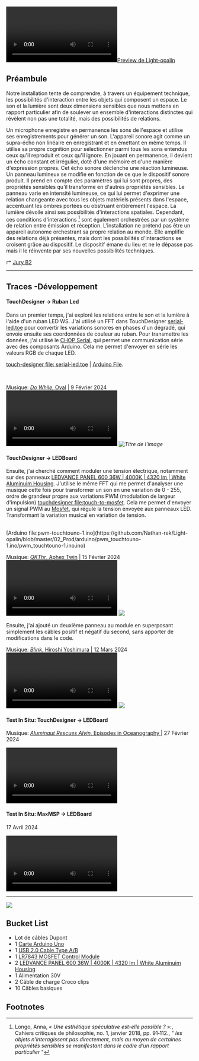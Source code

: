 
[![Preview de Light-opalin](https://nathanprost.fr/static/img/light-opalin/preview.mp4)](https://nathanprost.fr/static/img/light-opalin/preview.mp4)


## Préambule

Notre installation tente de comprendre, à travers un équipement technique, les possibilités d'interaction entre les objets qui composent un espace. Le son et la lumière sont deux dimensions sensibles que nous mettons en rapport particulier afin de soulever un ensemble d'interactions distinctes qui révèlent non pas une totalité, mais des possibilités de relations.
<br>

Un microphone enregistre en permanence les sons de l'espace et utilise ses enregistrements pour générer un son. L'appareil sonore agit comme un supra-écho non linéaire en enregistrant et en émettant en même temps. Il utilise sa propre cognition pour sélectionner parmi tous les sons entendus ceux qu'il reproduit et ceux qu'il ignore. En jouant en permanence, il devient un écho constant et irrégulier, doté d'une mémoire et d'une manière d'expression propres. Cet écho sonore déclenche une réaction lumineuse. Un panneau lumineux se modifie en fonction de ce que le dispositif sonore produit. Il prend en compte des paramètres qui lui sont propres, des propriétés sensibles qu'il transforme en d'autres propriétés sensibles. Le panneau varie en intensité lumineuse, ce qui lui permet d'exprimer une relation changeante avec tous les objets matériels présents dans l'espace, accentuant les ombres portées ou obstruant entièrement l'espace. La lumière dévoile ainsi ses possibilités d'interactions spatiales. Cependant, ces conditions d'interactions [^1] sont également orchestrées par un système de relation entre émission et réception. L'installation ne prétend pas être un appareil autonome orchestrant sa propre relation au monde. Elle amplifie des relations déjà présentes, mais dont les possibilités d'interactions se croisent grâce au dispositif. Le dispositif émane du lieu et ne le dépasse pas mais il le réinvente par ses nouvelles possibilités techniques. 
<br>


↱ [Jury B2](https://nathanprost.fr/jury-b2)

<hr>

## Traces -Développement
#### TouchDesigner -> Ruban Led

Dans un premier temps, j'ai exploré les relations entre le son et la lumière à l'aide d'un ruban LED WS. J'ai utilisé un FFT dans TouchDesigner [serial-led.toe](https://github.com/Nathan-rek/Light-opalin/tree/master/02_Prod/touchdesigner) pour convertir les variations sonores en phases d'un dégradé, qui envoie ensuite ses coordonnées de couleur au ruban. 
Pour transmettre les données, j'ai utilisé le [CHOP Serial](https://derivative.ca/UserGuide/Serial_CHOP), qui permet une communication série avec des composants  Arduino. Cela me permet d'envoyer en série les valeurs RGB de chaque LED.

 [touch-designer file: serial-led.toe](https://github.com/Nathan-rek/Light-opalin/tree/master/02_Prod/touchdesigner) | [Arduino File](https://github.com/Nathan-rek/Light-opalin/tree/master/02_Prod/arduino/neopixel). 

<br>

Musique: [*Do While*, Oval](https://oval.bandcamp.com/track/do-while) | 9 ‎Février ‎2024
*<video controls>
    <source src="static/img/light-opalin/ruban-led.mp4" type="video/mp4">
</video>
<img src="static/img/light-opalin/graphviz-td-ruban.png" alt="Titre de l'image" >*
#### TouchDesigner -> LEDBoard

Ensuite, j'ai cherché comment moduler une tension électrique, notamment sur des panneaux [LEDVANCE PANEL 600 36W | 4000K | 4320 lm | White Aluminuim Housing](https://benelux.ledvance.com/fr/professionnels/produits/luminaires/luminaires-professionnels/luminaires-panel/panel-ip54/panel-ip54-de-forte-puissance--600-x-600-mm-c8598?productId=137324). J'utilise le même FFT qui me permet d'analyser une musique cette fois pour transformer un son en une variation de 0 - 255, ordre de grandeur propre aux variations PWM (modulation de largeur d'impulsion) [touchdesigner file:touch-to-mosfet](https://github.com/Nathan-rek/Light-opalin/blob/master/02_Prod/touchdesigner/touch-to-mosfet.toe). Cela me permet d'envoyer un signal PWM au [Mosfet](https://protosupplies.com/product/lr7843-mosfet-control-module/), qui régule la tension envoyée aux panneaux LED. Transformant la variation musical en variation de tension.

<br>
[Arduino file:pwm-touchtouno-1.ino](https://github.com/Nathan-rek/Light-opalin/blob/master/02_Prod/arduino/pwm_touchtouno-1.ino/pwm_touchtouno-1.ino.ino)

<br>

Musique: [*QKThr*, Aphex Twin](https://www.youtube.com/watch?v=9wCfNFmpL1s) | 15 ‎Février ‎2024
*<video controls src="static/img/light-opalin/LED-num.mp4"> </video>
<img src="static/img/light-opalin/graphviz-td-LEDboard.png">*


Ensuite, j'ai ajouté un deuxième panneau au module en superposant simplement les câbles positif et négatif du second, sans apporter de modifications dans le code.
<br>

Musique: [*Blink*, Hiroshi Yoshimura](https://www.youtube.com/watch?v=0RHmeCjqnfw) | 12 ‎Mars ‎2024
*<video controls src="static/img/light-opalin/2LED.MP4"> </video>
<img src="static/img/light-opalin/graphviz-td-2LEDboard.png">*

#### Test In Situ: TouchDesigner -> LEDBoard
‎Musique: [*Aluminaut Rescues Alvin*, Episodes in Oceanography ](https://www.youtube.com/watch?v=Gv41yzQal7c&t=121s)  | 27 ‎Février ‎2024

*<video controls src="static/img/light-opalin/iphone-Decarli-(4).mp4"> </video>*


#### Test In Situ: MaxMSP -> LEDBoard

17 Avril ‎2024

*<video controls src="static/img/light-opalin/marie-vid.mp4"> </video>*

<hr>

*<img src="static/img/light-opalin/graphviz.png">*

## Bucket List

- Lot de câbles Dupont
- 1 [Carte Arduino Uno](https://store.arduino.cc/products/arduino-uno-rev3)
- 1 [USB 2.0 Cable Type A/B](https://store.arduino.cc/products/usb-2-0-cable-type-a-b)
- 1 [LR7843 MOSFET Control Module](https://protosupplies.com/product/lr7843-mosfet-control-module/)
- 2 [LEDVANCE PANEL 600 36W | 4000K | 4320 lm | White Aluminuim Housing](https://benelux.ledvance.com/fr/professionnels/produits/luminaires/luminaires-professionnels/luminaires-panel/panel-ip54/panel-ip54-de-forte-puissance--600-x-600-mm-c8598?productId=137324)
- 1 Alimentation 30V
- 2 Câble de charge Croco clips
- 10 Câbles basiques

## Footnotes
  
[^1]: Longo, Anna, « *Une esthétique spéculative est-elle possible ?* »:, Cahiers critiques de philosophie, no. 1, janvier 2018, pp. 91‑112., " *les objets n’interagissent pas directement, mais au moyen de certaines propriétés sensibles se manifestant dans le cadre d’un rapport particulier* "